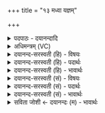 +++
title = "१३ मध्वा यज्ञम्"

+++
<details><summary>पदपाठः - दयानन्दादि</summary>

मध्वा॑। य॒ज्ञम्। न॒क्ष॒से॒। प्री॒णा॒नः। नरा॒शꣳसः॑। अ॒ग्ने॒। सु॒कृदिति॑ सु॒ऽकृत्। दे॒वः। स॒वि॒ता। वि॒श्ववा॑र॒ इति॑ वि॒श्वऽवा॑रः। १३।
</details>

<details><summary>अधिमन्त्रम् (VC)</summary>

- यज्ञो देवता
- अग्निर्ऋषिः
- निचृदुष्णिक्
- ऋषभः
</details>

<details><summary>दयानन्द-सरस्वती (हि) - विषयः</summary>

फिर कैसे मनुष्य सुखी होवें, इस विषय को अगले मन्त्र में कहा है ॥
</details>

<details><summary>दयानन्द-सरस्वती (हि) - पदार्थः</summary>

पदार्थान्वयभाषाः -  हे (अग्ने) विद्वन् ! जो (नराशंसः) मनुष्यों की प्रशंसा करने (सुकृत्) उत्तम काम करने और (विश्ववारः) प्रशंसा को स्वीकार करनेवाले (प्रीणानः) चाहना करते हुए (सविता) ऐश्वर्य को चाहनेवाले (देवः) व्यवहार में चतुर आप (मध्वा) मधुर वचन से (यज्ञम्) सङ्गत व्यवहार को (नक्षसे) प्राप्त होते हो, उन आप को हम लोग प्रसन्न करें ॥१३ ॥
</details>

<details><summary>दयानन्द-सरस्वती (हि) - भावार्थः</summary>

भावार्थभाषाः -  जो मनुष्य यज्ञ में सुगन्धादि पदार्थों के होम से वायु जल को शुद्ध कर सब को सुखी करते हैं, वे सब सुखों को प्राप्त होते हैं ॥१३ ॥
</details>

<details><summary>दयानन्द-सरस्वती (सं) - विषयः</summary>

पुनः कीदृशा जनाः सुखिनः स्युरित्याह ॥
</details>

<details><summary>दयानन्द-सरस्वती (सं) - पदार्थः</summary>

पदार्थान्वयभाषाः -  हे अग्ने ! यो नराशंसः सुकृद्विश्ववारः प्रीणानः सविता देवस्त्वं मध्वा यज्ञं नक्षसे, तं वयं प्रसादयेम ॥१३ ॥
</details>

<details><summary>दयानन्द-सरस्वती (सं) - भावार्थः</summary>

भावार्थभाषाः -  ये मनुष्या यज्ञे सुगन्धादिहोमेन वायुजले शोधयित्वा सर्वान् सुखयन्ति, ते सर्वाणि सुखानि प्राप्नुवन्ति ॥१३ ॥
</details>

<details><summary>सविता जोशी ← दयानन्दः (म) - भावार्थः</summary>

भावार्थभाषाः -  जी माणसे यज्ञात सुगंधी पदार्थांचा होम करून जल शुद्ध करतात व सर्वांना सुखी करतात. त्यांना सर्व सुख प्राप्त होते.
</details>